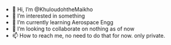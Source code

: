 - 👋 Hi, I’m @KhuloudohtheMaikho
- 👀 I’m interested in something
- 🌱 I’m currently learning Aerospace Engg
- 💞️ I’m looking to collaborate on nothing as of now
- 📫 How to reach me, no need to do that for now. only private.

<!---
KhuloudohtheMaikho/KhuloudohtheMaikho is a ✨ special ✨ repository because its `README.md` (this file) appears on your GitHub profile.
You can click the Preview link to take a look at your changes.
--->
